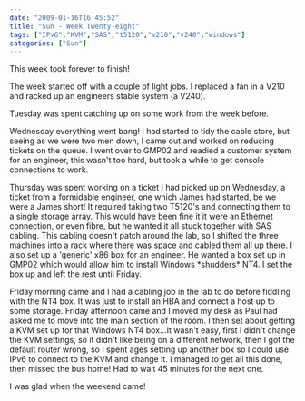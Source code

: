 ```yaml
---
date: "2009-01-16T16:45:52"
title: "Sun - Week Twenty-eight"
tags: ["IPv6","KVM","SAS","t5120","v210","v240","windows"]
categories: ["Sun"]
---
```


This week took forever to finish!

The week started off with a couple of light jobs. I replaced a fan in a V210 and racked up an engineers stable system (a V240).

Tuesday was spent catching up on some work from the week before.

Wednesday everything went bang! I had started to tidy the cable store, but seeing as we were two men down, I came out and worked on reducing tickets on the queue. I went over to GMP02 and readied a customer system for an engineer, this wasn't too hard, but took a while to get console connections to work.

Thursday was spent working on a ticket I had picked up on Wednesday, a ticket from a formidable engineer, one which James had started, be we were a James short! It required taking two T5120's and connecting them to a single storage array. This would have been fine it it were an Ethernet connection, or even fibre, but he wanted it all stuck together with SAS cabling. This cabling doesn't patch around the lab, so I shifted the three machines into a rack where there was space and cabled them all up there.
I also set up a 'generic' x86 box for an engineer. He wanted a box set up in GMP02 which would allow him to install Windows \*shudders\* NT4. I set the box up and left the rest until Friday.

Friday morning came and I had a cabling job in the lab to do before fiddling with the NT4 box. It was just to install an HBA and connect a host up to some storage.
Friday afternoon came and I moved my desk as Paul had asked me to move into the main section of the room. I then set about getting a KVM set up for that Windows NT4 box...It wasn't easy, first I didn't change the KVM settings, so it didn't like being on a different network, then I got the default router wrong, so I spent ages setting up another box so I could use IPv6 to connect to the KVM and change it. I managed to get all this done, then missed the bus home! Had to wait 45 minutes for the next one.

I was glad when the weekend came!
